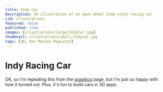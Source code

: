 ```yaml
---
title: Indy Car
description: 3D illustration of an open wheel Indy-style racing car
cid: illustrations
featured: false
published: true
images: [illustrations/large/IndyCar.jpg]
thumbnail: illustrations/small/IndyCar.jpg
tags: [3D, Des Moines Register]
---
```


# Indy Racing Car

OK, so I'm repeating this from the [graphics](/graphics) page, but I'm just so happy with how it turned out. Plus, it's fun to build cars in 3D apps.
